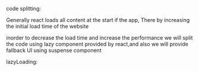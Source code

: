 code splitting:

Generally react loads all content at the start if the app, There by increasing the initial load time of the website


inorder to decrease the load time and increase the performance we will split the code using lazy component provided by react,and also we will provide fallback UI using suspense component


lazyLoading: